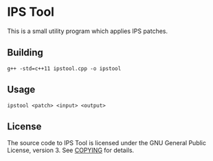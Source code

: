# IPS Tool

This is a small utility program which applies IPS patches.

## Building

	g++ -std=c++11 ipstool.cpp -o ipstool

## Usage

	ipstool <patch> <input> <output>

## License

The source code to IPS Tool is licensed under the GNU General Public License, version 3. See [COPYING](COPYING) for details.
